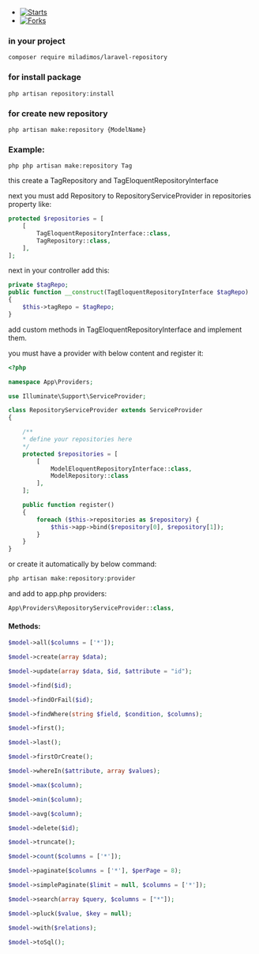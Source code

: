 - [![Starts](https://img.shields.io/github/stars/miladimos/laravel-repository?style=flat&logo=github)](https://github.com/miladimos/laravel-repository/forks)
- [![Forks](https://img.shields.io/github/forks/miladimos/laravel-repository?style=flat&logo=github)](https://github.com/miladimos/laravel-repository/stargazers)

### in your project

`composer require miladimos/laravel-repository`

### for install package

`php artisan repository:install`

### for create new repository

`php artisan make:repository {ModelName}`

### Example:

`php php artisan make:repository Tag`

this create a TagRepository and TagEloquentRepositoryInterface

next you must add Repository to RepositoryServiceProvider in repositories property like:

```php
protected $repositories = [
    [
        TagEloquentRepositoryInterface::class,
        TagRepository::class,
    ],
];
```

next in your controller add this:

```php
private $tagRepo;
public function __construct(TagEloquentRepositoryInterface $tagRepo)
{
    $this->tagRepo = $tagRepo;
}

```

add custom methods in TagEloquentRepositoryInterface and implement them.

you must have a provider with below content and register it:

```php
<?php

namespace App\Providers;

use Illuminate\Support\ServiceProvider;

class RepositoryServiceProvider extends ServiceProvider
{

    /**
    * define your repositories here
    */
    protected $repositories = [
        [
            ModelEloquentRepositoryInterface::class,
            ModelRepository::class
        ],
    ];

    public function register()
    {
        foreach ($this->repositories as $repository) {
            $this->app->bind($repository[0], $repository[1]);
        }
    }
}
```

or create it automatically by below command:

```php
php artisan make:repository:provider
```

and add to app.php providers:

```php
App\Providers\RepositoryServiceProvider::class,
```

#### Methods:

```php
$model->all($columns = ['*']);

$model->create(array $data);

$model->update(array $data, $id, $attribute = "id");

$model->find($id);

$model->findOrFail($id);

$model->findWhere(string $field, $condition, $columns);

$model->first();

$model->last();

$model->firstOrCreate();

$model->whereIn($attribute, array $values);

$model->max($column);

$model->min($column);

$model->avg($column);

$model->delete($id);

$model->truncate();

$model->count($columns = ['*']);

$model->paginate($columns = ['*'], $perPage = 8);

$model->simplePaginate($limit = null, $columns = ['*']);

$model->search(array $query, $columns = ["*"]);

$model->pluck($value, $key = null);

$model->with($relations);

$model->toSql();


```
